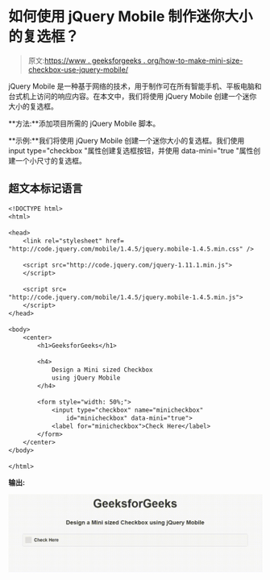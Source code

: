 # 如何使用 jQuery Mobile 制作迷你大小的复选框？

> 原文:[https://www . geeksforgeeks . org/how-to-make-mini-size-checkbox-use-jquery-mobile/](https://www.geeksforgeeks.org/how-to-make-a-mini-sized-checkbox-using-jquery-mobile/)

jQuery Mobile 是一种基于网络的技术，用于制作可在所有智能手机、平板电脑和台式机上访问的响应内容。在本文中，我们将使用 jQuery Mobile 创建一个迷你大小的复选框。

**方法:**添加项目所需的 jQuery Mobile 脚本。

> <link rel="”stylesheet”" href="”http://code.jquery.com/mobile/1.4.5/jquery.mobile-1.4.5.min.css”">

**示例:**我们将使用 jQuery Mobile 创建一个迷你大小的复选框。我们使用 input type="checkbox "属性创建复选框按钮，并使用 data-mini="true "属性创建一个小尺寸的复选框。

## 超文本标记语言

```
<!DOCTYPE html>
<html>

<head>
    <link rel="stylesheet" href=
"http://code.jquery.com/mobile/1.4.5/jquery.mobile-1.4.5.min.css" />

    <script src="http://code.jquery.com/jquery-1.11.1.min.js">
    </script>

    <script src=
"http://code.jquery.com/mobile/1.4.5/jquery.mobile-1.4.5.min.js">
    </script>
</head>

<body>
    <center>
        <h1>GeeksforGeeks</h1>

        <h4>
            Design a Mini sized Checkbox
            using jQuery Mobile
        </h4>

        <form style="width: 50%;">
            <input type="checkbox" name="minicheckbox"
                id="minicheckbox" data-mini="true">
            <label for="minicheckbox">Check Here</label>
        </form>
    </center>
</body>

</html>
```

**输出:**

![](img/59cab9b92545991de6c34a1ae74ff6b3.png)